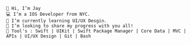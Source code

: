     👋 Hi, I’m Jay 
    💻 I’m a IOS Developer from NYC. 
    🌱 I’m currently learning UI/UX Desgin. 
    💞️ I’m looking to share my progress with you all!
    🧰 Tool's : Swift | UIKit | Swift Package Manager | Core Data | MVC | APIs | UI/UX Design | Git | Bash 

